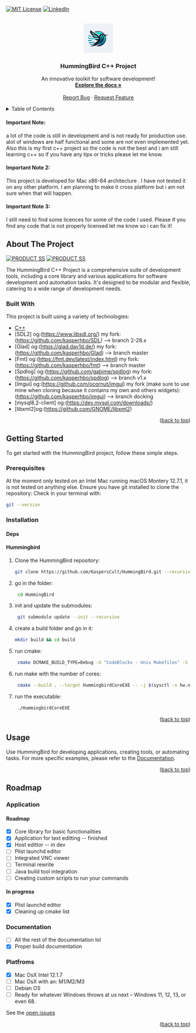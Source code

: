 <a name="readme-top"></a>

<!-- PROJECT SHIELDS -->
[![MIT License][license-shield]][license-url]
[![LinkedIn][linkedin-shield]][linkedin-url]

<!-- PROJECT LOGO -->
<br />
<div align="center">
  <a href="https://github.com/KaspersCult/HummingBird">
    <img src="Assets/Textures/logo.png" alt="Logo" width="80" height="80">
  </a>

<h3 align="center">HummingBird C++ Project</h3>

  <p align="center">
    An innovative toolkit for software development! 
    <br />
    <a href="https://github.com/KaspersCult/HummingBird"><strong>Explore the docs »</strong></a>
    <br />
    <br />
    <!-- <a href="https://github.com/KaspersCult/HummingBird">View Demo</a>
    · -->
    <a href="https://github.com/KaspersCult/HummingBird/issues">Report Bug</a>
    ·
    <a href="https://github.com/KaspersCult/HummingBird/issues">Request Feature</a>
  </p>
</div>

<!-- TABLE OF CONTENTS -->
<details>
  <summary>Table of Contents</summary>
  <ol>
    <li>
      <a href="#about-the-project">About The Project</a>
      <ul>
        <li><a href="#built-with">Built With</a></li>
      </ul>
    </li>
    <li>
      <a href="#getting-started">Getting Started</a>
      <ul>
        <li><a href="#prerequisites">Prerequisites</a></li>
        <li><a href="#installation">Installation</a></li>
      </ul>
    </li>
    <li><a href="#usage">Usage</a></li>
    <li><a href="#roadmap">Roadmap</a></li>
    <li><a href="#contributing">Contributing</a></li>
    <li><a href="#license">License</a></li>
    <li><a href="#contact">Contact</a></li>
    <li><a href="#acknowledgments">Acknowledgments</a></li>
  </ol>
</details>

<!-- ABOUT THE PROJECT -->
#### Important Note: 
   a lot of the code is still in development and is not ready for production use. alot of windows are half functional and some are not even implemented yet.
   Also this is my first c++ project so the code is not the best and i am still learning c++ so if you have any tips or tricks please let me know.

#### Important Note 2: 
   This project is developed for Mac x86-64 architecture . I have not tested it on any other platform. I am planning to make it cross platform but i am not sure when that will happen.

#### Important Note 3: 
   I still need to find some licences for some of the code I used. Please if you find any code that is not properly licensed let me know so i can fix it!
## About The Project

[![PRODUCT SS][product-screenshot]](https://github.com/KaspersCult/HummingBird)
[![PRODUCT SS][product-screenshot2]](https://github.com/KaspersCult/HummingBird)

The HummingBird C++ Project is a comprehensive suite of development tools, including a core library and various applications for software development and automation tasks. It's designed to be modular and flexible, catering to a wide range of development needs.

### Built With

This project is built using a variety of technologies:

* [C++](https://www.cplusplus.com/)
* [SDL2]    og:(https://www.libsdl.org/)            my fork:(https://github.com/kasperhbo/SDL)     --> branch 2-28.x
* [Glad]    og:(https://glad.dav1d.de/)             my fork:(https://github.com/kasperhbo/Glad)    --> branch master
* [Fmt]     og:(https://fmt.dev/latest/index.html)  my fork:(https://github.com/kasperhbo/fmt)     --> branch master
* [Spdlog]  og:(https://github.com/gabime/spdlog)   my fork:(https://github.com/kasperhbo/spdlog)  --> branch v1.x
* [Imgui]   og:(https://github.com/ocornut/imgui)   my fork (make sure to use mine when cloning because it contains my own and others widgets):(https://github.com/kasperhbo/imgui)   --> branch docking
* [mysql8.2-client]   og:(https://dev.mysql.com/downloads/)
* [libxml2]og:(https://github.com/GNOME/libxml2) 

<p align="right">(<a href="#readme-top">back to top</a>)</p>

<!-- GETTING STARTED -->
## Getting Started

To get started with the HummingBird project, follow these simple steps.

### Prerequisites
At the moment only tested on an Intel Mac running macOS Montery 12.7.1, it is not tested on anything else.
Ensure you have git installed to clone the repository:
Check in your terminal with:
```sh
git --version
```

### Installation
#### Deps

#### Hummingbird
1. Clone the HummingBird repository:
   ```sh
   git clone https://github.com/KaspersCult/HummingBird.git --recursive 
   ```

2. go in the folder:
   ```sh 
    cd HummingBird
   ```

3. init and update the submodules:
   ```sh
    git submodule update --init --recursive
    ```
4. create a build folder and go in it:
    ```sh
    mkdir build && cd build
    ```

5. run cmake:
   ```sh
    cmake DCMAKE_BUILD_TYPE=Debug -G "CodeBlocks - Unix Makefiles" -S ../
    ```

6. run make with the number of cores:
   ```sh
    cmake --build . --target HummingbirdCoreEXE -- -j $(sysctl -n hw.ncpu)
    ```

7. run the executable:
   ```sh
    ./HummingbirdCoreEXE
    ```

<p align="right">(<a href="#readme-top">back to top</a>)</p>

<!-- USAGE EXAMPLES -->
## Usage

Use HummingBird for developing applications, creating tools, or automating tasks. For more specific examples, please refer to the [Documentation](https://github.com/KaspersCult/HummingBird).

<p align="right">(<a href="#readme-top">back to top</a>)</p>

<!-- ROADMAP -->
## Roadmap

### Application
#### Roadmap
- [x] Core library for basic functionalities
- [x] Application for text editting -- finished
- [x] Host edittor -- in dev
- [ ] Plist launchd editor
- [ ] Integrated VNC viewer
- [ ] Terminal rewrite
- [ ] Java build tool integration
- [ ] Creating custom scripts to run your commands

#### In progress
- [x] Plist launchd editor 
- [x] Cleaning up cmake list

### Documentation
- [ ] All the rest of the documentation lol
- [x] Proper build documentation

### Platfroms
- [x] Mac OsX Intel 12.1.7
- [ ] Mac OsX with an: M1/M2/M3
- [ ] Debian OS
- [ ] Ready for whatever Windows throws at us next – Windows 11, 12, 13, or even 68.

See the [open issues](https://github.com/KaspersCult/HummingBird/issues)

<p align="right">(<a href="#readme-top">back to top</a>)</p>


<!-- MARKDOWN LINKS & IMAGES -->
<!-- https://www.markdownguide.org/basic-syntax/#reference-style-links -->
[contributors-shield]: https://img.shields.io/github/contributors/othneildrew/Best-README-Template.svg?style=for-the-badge
[forks-shield]: https://img.shields.io/github/forks/othneildrew/Best-README-Template.svg?style=for-the-badge
[stars-shield]: https://img.shields.io/github/stars/othneildrew/Best-README-Template.svg?style=for-the-badge
[issues-shield]: https://img.shields.io/github/issues/othneildrew/Best-README-Template.svg?style=for-the-badge

[license-shield]: https://img.shields.io/badge/License-GPL%20v2-blue.svg?style=for-the-badge
[license-url]: https://www.gnu.org/licenses/old-licenses/gpl-2.0.en.html
[linkedin-shield]: https://img.shields.io/badge/-LinkedIn-black.svg?style=for-the-badge&logo=linkedin&colorB=555
[linkedin-url]: https://www.linkedin.com/in/kasper-bruin-de-6a48ab1ba/
[product-screenshot]: githubassets/scrsallwindow20240112.png
[product-screenshot2]: githubassets/scrsallwindow20240112.png
[JQuery.com]: https://img.shields.io/badge/jQuery-0769AD?style=for-the-badge&logo=jquery&logoColor=white
[JQuery-url]: https://jquery.com 
